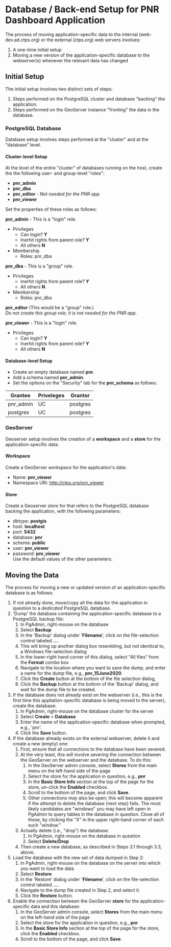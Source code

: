 # Database / Back-end Setup for PNR Dashboard Application
The process of moving application-specific data to the internal (web-dev.ad.ctps.org)
or the external (ctps.org) web servers involves:
1. A one-time initial setup
2. Moving a new version of the application-specific database to the webserver(s)
whenever the relevant data has changed

## Initial Setup
The initial setup involves two distinct sets of steps:
1. Steps performed on the PostgreSQL cluster and database "backing" the application.
2. Steps performed on the GeoServer instance "fronting" the data in the database.

### PostgreSQL Database
Database setup involves steps performed at the "cluster" and at the "database" level.

#### Cluster-level Setup
At the level of the entire "cluster" of databases running on the host,
create the the following user- and group-level "roles":  
* __pnr_admin__
* __pnr_dba__
* __pnr_editor__ - _Not needed for the PNR app._
* __pnr_viewer__

Set the properties of these roles as follows:

__pnr_admin__  - This is a "login" role.  
* Privileges
    * Can login? __Y__
    * Inerhit rights from parent role? __Y__
    * All others __N__
* Membership
    * Roles: pnr_dba

__pnr_dba__  - This is a "group" role.  
* Privileges
    * Inerhit rights from parent role? __Y__
    * All others __N__
* Membership
    * Roles: pnr_dba

__pnr_editor__  \(This would be a "group" role.\)    
_Do not create this group role; it is not needed for the PNR app._

__pnr_viewer__ - This is a "login" role.  
* Privileges  
    * Can login? __Y__
    * Inerhit rights from parent role? __Y__
    * All others __N__

#### Database-level Setup
* Create an empty database named __pnr__.
* Add a schema named __pnr_admin__.
* Set the options on the "Security" tab for the __pnr_schema__ as follows:  

| Grantee   | Priveleges | Grantor  |
|-----------|------------|----------|
| pnr_admin | UC         | postgres |
| postgres  | UC         | postgres |


### GeoServer
Geoserver setup involves the creation of a __workspace__ and a __store__
for the application-specific data.

#### Workspace
Create a GeoServer _workspace_ for the application's data:  
* Name: __pnr_viewer__
* Namespace URI: http://ctps.org/pnr_viewer

#### Store
Create a Geoserver _store_ for that refers to the PostgreSQL database backing the application,
with the following parameters:  
* dbtype: __postgis__  
* host: __localhost__  
* port: __5432__
* database: __pnr__  
* schema: __public__  
* user: __pnr_viewer__  
* password: __pnr_viewer__    
Use the default values of the other parameters.

## Moving the Data
The process for moving a new or updated version of an application-specific database is as follows:
1. If not already done, move/copy all the data for the application in question to a _dedicated_ PostgreSQL database.
2. 'Dump' the database containing the application-specific database to a PostgreSQL backup file:
    1. In PgAdmin, right-mouse on the database
    2. Select __Backup__
    3. In the 'Backup' dialog under '__Filename__', click on the file-selection control labeled __...__.
    4. This will bring up another dialog box resembling, but not identical to, a Windows file-selection dialog
    5. In the lower-right hand corner of this dialog, select "All files" from the __Format__ combo box
    6. Navigate to the location where you want to save the dump, and enter a name for the dump file, e.g., __pnr_15June2020__.
    7. Click the __Create__ button at the bottom of the file selection dialog, 
    8. Click the __Backup__ button at the bottom of the 'Backup' dialog, and wait for the dump file to be created.
3. If the database does not already exist on the webserver (i.e., this is the first time this
appliation-specific database is being moved to the server), create the database:
    1. In PgAdmin, right-mouse on the database cluster for the server
    2. Select __Create__ > __Database__
    3. Enter the name of the application-specific database when prompted, e.g., 'pnr'.
    4. Click the __Save__ button.
4. If the database already exists on the external webserver, delete it and create a new \(empty\) one:
    1. First, ensure that all connections to the database have been severed.
    2. At the very least, this will involve severing the connection between the GeoServer on the webserver and the database. To do this:
        1. In the GeoServer admin console, select __Stores__ from the main menu on the left-hand side of the page
        2. Select the store for the application in question, e.g., __pnr__
        3. In the __Basic Store Info__ section at the top of the page for the store, un-click the __Enabled__ checkbox.
        4. Scroll to the bottom of the page, and click __Save__.
        5. Other connections _may_ also be open; this will become apparent if the attempt to delete the database \(next step\) fails. The most likely candidates are "windows" you may have left open in PgAdmin to query tables in the database in question. Close all of these, by clicking the "X" in the upper right-hand corner of each such "window."
    3. Actually delete (i.e., "drop") the database:
       1. In PgAdmin, right-mouse on the database in question
       2. Select __Delete/Drop__
    4. Then create a new database, as described in Steps 3.1 through 3.3, above.
5. Load the database with the new set of data dumped in Step 2:
    1. In PgAdmin, right-mouse on the database on the server into which you want to load the data
    2. Select __Restore__
    3. In the 'Restore' dialog under '__Filename__', click on the file-selection control labeled __...__.
    4. Navigate to the dump file created in Step 2, and select it.
    5. Click the __Restore__ button.
6. Enable the connection between the GeoServer __store__ for the application-specific data and this database:
    1. In the GeoServer admin console, select __Stores__ from the main menu on the left-hand side of the page
    2. Select the store for the application in question, e.g., __pnr__
    3. In the __Basic Store Info__ section at the top of the page for the store, click the __Enabled__ checkbox.
    4. Scroll to the bottom of the page, and click __Save__.

